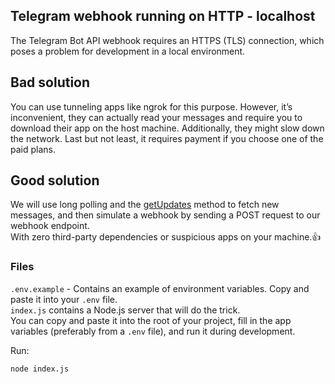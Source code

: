## Telegram webhook running on HTTP - localhost
The Telegram Bot API webhook requires an HTTPS (TLS) connection, which poses a problem for development in a local environment.


## Bad solution
You can use tunneling apps like ngrok for this purpose. However, it’s inconvenient, they can actually read your messages and require you to download their app on the host machine.
Additionally, they might slow down the network. Last but not least, it requires payment if you choose one of the paid plans.


## Good solution
We will use long polling and the [getUpdates](https://core.telegram.org/bots/api#getupdates) method to fetch new messages,
and then simulate a webhook by sending a POST request to our webhook endpoint.<br>
With zero third-party dependencies or suspicious apps on your machine.👍


### Files
`.env.example` - Contains an example of environment variables. Copy and paste it into your `.env` file.<br>
`index.js` contains a Node.js server that will do the trick.<br>
You can copy and paste it into the root of your project, fill in the app variables (preferably from a `.env` file), and run it during development.


Run:
```
node index.js
```
